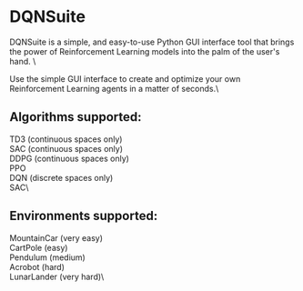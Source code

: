 # DQNSuite
DQNSuite is a simple, and easy-to-use Python GUI interface tool that brings the power of Reinforcement Learning models into the palm of the user's hand. \

Use the simple GUI interface to create and optimize your own Reinforcement Learning agents in a matter of seconds.\

## Algorithms supported:

TD3 (continuous spaces only)\
SAC (continuous spaces only)\
DDPG (continuous spaces only)\
PPO\
DQN (discrete spaces only)\
SAC\

## Environments supported:

MountainCar (very easy)\
CartPole (easy)\
Pendulum (medium)\
Acrobot (hard)\
LunarLander (very hard)\



